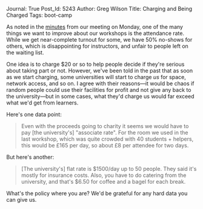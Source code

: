 Journal: True
Post_Id: 5243
Author: Greg Wilson
Title: Charging and Being Charged
Tags: boot-camp


<p>As noted in the <a href="{{root_path}}/blog/2012/10/minutes-2012-10-29-meeting.html">minutes</a> from our meeting on Monday, one of the many things we want to improve about our workshops is the attendance rate. While we get near-complete turnout for some, we have 50% no-shows for others, which is disappointing for instructors, and unfair to people left on the waiting list.</p>

<p>One idea is to charge $20 or so to help people decide if they're serious about taking part or not. However, we've been told in the past that as soon as we start charging, some universities will start to charge <em>us</em> for space, network access, and so on. I agree with their reasons&mdash;it would be chaos if random people could use their facilities for profit and not give any back to the university&mdash;but in some cases, what they'd charge us would far exceed what we'd get from learners.</p>

<p>Here's one data point:</p>
<blockquote>Even with the proceeds going to charity it seems we would have to pay [the university's] "associate rate". For the room we used in the last workshop, which was quite crowded with 40 students + helpers, this would be &pound;165 per day, so about &pound;8 per attendee for two days.</blockquote>
<p>But here's another:</p>
<blockquote>[The university's] flat rate is $1500/day up to 50 people. They said it's mostly for insurance costs. Also, you have to do catering from the university, and that's $6.50 for coffee and a bagel for each break.</blockquote>
<p>What's the policy where you are? We'd be grateful for any hard data you can give us.</p>

